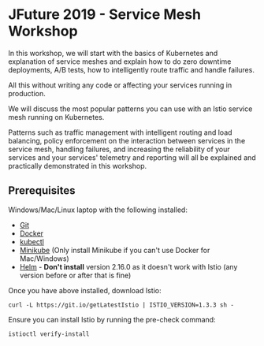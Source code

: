 # JFuture 2019 - Service Mesh Workshop

In this workshop, we will start with the basics of Kubernetes and explanation of service meshes and explain how to do zero downtime deployments, A/B tests, how to intelligently route traffic and handle failures.

All this without writing any code or affecting your services running in production.

We will discuss the most popular patterns you can use with an Istio service mesh running on Kubernetes.

Patterns such as traffic management with intelligent routing and load balancing, policy enforcement on the interaction between services in the service mesh, handling failures, and increasing the reliability of your services and your services' telemetry and reporting will all be explained and practically demonstrated in this workshop.

## Prerequisites

Windows/Mac/Linux laptop with the following installed:

- [Git](https://git-scm.com/book/en/v2/Getting-Started-Installing-Git)
- [Docker](https://docs.docker.com/docker-for-mac/install/)
- [kubectl](https://kubernetes.io/docs/tasks/tools/install-kubectl/)
- [Minikube](https://kubernetes.io/docs/tasks/tools/install-minikube/) (Only install Minikube if you can't use Docker for Mac/Windows)
- [Helm](https://helm.sh) - **Don't install** version 2.16.0 as it doesn't work with Istio (any version before or after that is fine)


Once you have above installed, download Istio:

```
curl -L https://git.io/getLatestIstio | ISTIO_VERSION=1.3.3 sh -
```

Ensure you can install Istio by running the pre-check command:

```
istioctl verify-install
```
